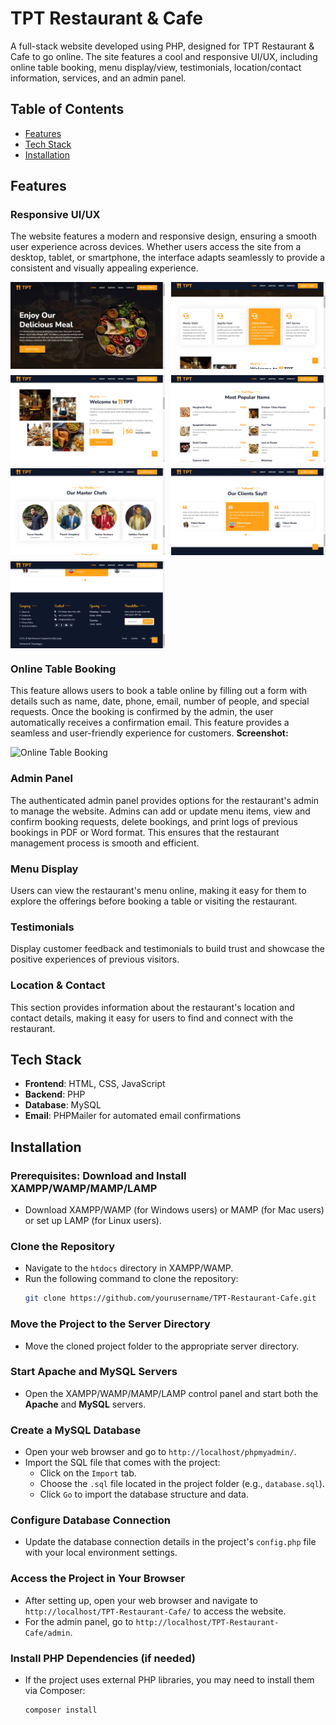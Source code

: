 # TPT Restaurant & Cafe

A full-stack website developed using PHP, designed for TPT Restaurant & Cafe to go online. The site features a cool and responsive UI/UX, including online table booking, menu display/view, testimonials, location/contact information, services, and an admin panel.

## Table of Contents
- [Features](#features)
- [Tech Stack](#tech-stack)
- [Installation](#installation)



## Features

### Responsive UI/UX
The website features a modern and responsive design, ensuring a smooth user experience across devices. Whether users access the site from a desktop, tablet, or smartphone, the interface adapts seamlessly to provide a consistent and visually appealing experience.

<div style="display: flex; flex-wrap: wrap; gap: 10px;">
  <img src="img/homepage1.png" alt="Online Table Booking" style="width: 49%;"/>
  <img src="img/homepage2.png" alt="Online Table Booking" style="width: 49%;"/>
  <img src="img/homepage3.png" alt="Online Table Booking" style="width: 49%;"/>
  <img src="img/homepage4.png" alt="Online Table Booking" style="width: 49%;"/>
  <img src="img/homepage6.png" alt="Online Table Booking" style="width: 49%;"/>
  <img src="img/homepage7.png" alt="Online Table Booking" style="width: 49%;"/>
  <img src="img/homepage8.png" alt="Online Table Booking" style="width: 49%;"/>
</div>


### Online Table Booking
This feature allows users to book a table online by filling out a form with details such as name, date, phone, email, number of people, and special requests. Once the booking is confirmed by the admin, the user automatically receives a confirmation email. This feature provides a seamless and user-friendly experience for customers.
**Screenshot:**

![Online Table Booking](path/to/your/screenshot1.png)

### Admin Panel
The authenticated admin panel provides options for the restaurant's admin to manage the website. Admins can add or update menu items, view and confirm booking requests, delete bookings, and print logs of previous bookings in PDF or Word format. This ensures that the restaurant management process is smooth and efficient.

### Menu Display
Users can view the restaurant's menu online, making it easy for them to explore the offerings before booking a table or visiting the restaurant.

### Testimonials
Display customer feedback and testimonials to build trust and showcase the positive experiences of previous visitors.

### Location & Contact
This section provides information about the restaurant's location and contact details, making it easy for users to find and connect with the restaurant.

## Tech Stack
- **Frontend**: HTML, CSS, JavaScript
- **Backend**: PHP
- **Database**: MySQL
- **Email**: PHPMailer for automated email confirmations




## Installation

### Prerequisites: Download and Install XAMPP/WAMP/MAMP/LAMP
- Download XAMPP/WAMP (for Windows users) or MAMP (for Mac users) or set up LAMP (for Linux users).

### Clone the Repository
- Navigate to the `htdocs` directory in XAMPP/WAMP.
- Run the following command to clone the repository:
  ```bash
  git clone https://github.com/yourusername/TPT-Restaurant-Cafe.git
  ```

### Move the Project to the Server Directory
- Move the cloned project folder to the appropriate server directory.

### Start Apache and MySQL Servers
- Open the XAMPP/WAMP/MAMP/LAMP control panel and start both the **Apache** and **MySQL** servers.

### Create a MySQL Database
- Open your web browser and go to `http://localhost/phpmyadmin/`.
- Import the SQL file that comes with the project:
  - Click on the `Import` tab.
  - Choose the `.sql` file located in the project folder (e.g., `database.sql`).
  - Click `Go` to import the database structure and data.

### Configure Database Connection
- Update the database connection details in the project's `config.php` file with your local environment settings.

### Access the Project in Your Browser
- After setting up, open your web browser and navigate to `http://localhost/TPT-Restaurant-Cafe/` to access the website.
- For the admin panel, go to `http://localhost/TPT-Restaurant-Cafe/admin`.

### Install PHP Dependencies (if needed)
- If the project uses external PHP libraries, you may need to install them via Composer:
  ```bash
  composer install
  ```

